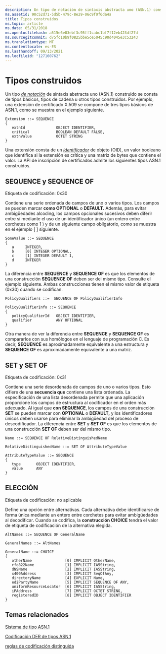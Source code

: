 ```yaml
---
description: Un tipo de notación de sintaxis abstracta uno (ASN.1) construido se consta de tipos básicos, tipos de cadena u otros tipos construidos. Por ejemplo, una extensión de certificado X.509 se compone de tres tipos básicos de ASN.1, como se muestra en el ejemplo siguiente.
ms.assetid: 90c52d71-5d5b-479c-8e29-06c9f0f6da4a
title: Tipos construidos
ms.topic: article
ms.date: 05/31/2018
ms.openlocfilehash: a515e6e03ebf3c95ff1cabc1bf7f12eb423df27d
ms.sourcegitcommit: d75fc10b9f0825bbe5ce5045c90d4045e3c53243
ms.translationtype: MT
ms.contentlocale: es-ES
ms.lasthandoff: 09/13/2021
ms.locfileid: "127160762"
---
```

# <a name="constructed-types"></a>Tipos construidos

Un tipo [*de notación*](/windows/desktop/SecGloss/a-gly) de sintaxis abstracta uno (ASN.1) construido se consta de tipos básicos, tipos de cadena u otros tipos construidos. Por ejemplo, una extensión de certificado X.509 se compone de tres tipos básicos de ASN.1, como se muestra en el ejemplo siguiente.

``` syntax
Extension ::= SEQUENCE 
{
   extnId              OBJECT IDENTIFIER,
   critical            BOOLEAN DEFAULT FALSE,
   extnValue           OCTET STRING
}
```

Una extensión consta de un [*identificador*](/windows/desktop/SecGloss/o-gly) de objeto (OID), un valor booleano que identifica si la extensión es crítica y una matriz de bytes que contiene el valor. La API de inscripción de certificados admite los siguientes tipos ASN.1 construidos.

## <a name="sequence-and-sequence-of"></a>SEQUENCE y SEQUENCE OF

Etiqueta de codificación: 0x30

Contiene una serie ordenada de campos de uno o varios tipos. Los campos se pueden marcar **como OPTIONAL** o **DEFAULT.** Además, para evitar ambigüedades alcoding, los campos opcionales sucesivos deben diferir entre sí mediante el uso de un identificador único (un entero entre corchetes como 1 ) y de un siguiente campo obligatorio, como se muestra en el ejemplo \[ \] siguiente.

``` syntax
SomeValue ::= SEQUENCE 
{
   a     INTEGER,
   b     [0] INTEGER OPTIONAL,
   c     [1] INTEGER DEFAULT 1,
   d     INTEGER
}
```

La diferencia entre **SEQUENCE** y **SEQUENCE OF** es que los elementos de una construcción **SEQUENCE OF** deben ser del mismo tipo. Consulte el ejemplo siguiente. Ambas construcciones tienen el mismo valor de etiqueta (0x30) cuando se codifican.

``` syntax
PolicyQualifiers ::=  SEQUENCE OF PolicyQualifierInfo

PolicyQualifierInfo ::= SEQUENCE 
{
   policyQualifierId   OBJECT IDENTIFIER,
   qualifier           ANY OPTIONAL
}
```

Otra manera de ver la diferencia entre **SEQUENCE** y **SEQUENCE OF** es compararlos con sus homólogos en el lenguaje de programación C. Es decir, **SEQUENCE** es aproximadamente equivalente a una estructura y **SEQUENCE OF** es aproximadamente equivalente a una matriz.

## <a name="set-and-set-of"></a>SET y SET OF

Etiqueta de codificación: 0x31

Contiene una serie desordenada de campos de uno o varios tipos. Esto difiere de una **secuencia que** contiene una lista ordenada. La especificación de una lista desordenada permite que una aplicación proporcione los campos de estructura al codificador en el orden más adecuado. Al igual que **con SEQUENCE**, los campos de una construcción **SET** se pueden marcar con **OPTIONAL** o **DEFAULT,** y los identificadores únicos deben usarse para eliminar la ambigüedad del proceso de descodificador. La diferencia entre **SET** y **SET OF** es que los elementos de una construcción **SET OF** deben ser del mismo tipo.

``` syntax
Name ::= SEQUENCE OF RelativeDistinguishedName

RelativeDistinguishedName ::= SET OF AttributeTypeValue

AttributeTypeValue ::= SEQUENCE 
{
   type       OBJECT IDENTIFIER,
   value      ANY 
}
```

## <a name="choice"></a>ELECCIÓN

Etiqueta de codificación: no aplicable

Define una opción entre alternativas. Cada alternativa debe identificarse de forma única mediante un entero entre corchetes para evitar ambigüedades al decodificar. Cuando se codifica, la **construcción CHOICE** tendrá el valor de etiqueta de codificación de la alternativa elegida.

``` syntax
AltNames ::= SEQUENCE OF GeneralName

GeneralNames ::= AltNames

GeneralName ::= CHOICE 
{
   otherName               [0] IMPLICIT OtherName,
   rfc822Name              [1] IMPLICIT IA5String,
   dNSName                 [2] IMPLICIT IA5String,
   x400Address             [3] IMPLICIT SeqOfAny,
   directoryName           [4] EXPLICIT Name,
   ediPartyName            [5] IMPLICIT SEQUENCE OF ANY,
   uniformResourceLocator  [6] IMPLICIT IA5String,
   iPAddress               [7] IMPLICIT OCTET STRING,
   registeredID            [8] IMPLICIT OBJECT IDENTIFIER
}
```

## <a name="related-topics"></a>Temas relacionados

<dl> <dt>

[Sistema de tipo ASN.1](about-asn-1-type-system.md)
</dt> <dt>

[Codificación DER de tipos ASN.1](about-der-encoding-of-asn-1-types.md)
</dt> <dt>

[reglas de codificación distinguida](distinguished-encoding-rules.md)
</dt> </dl>

 

 
